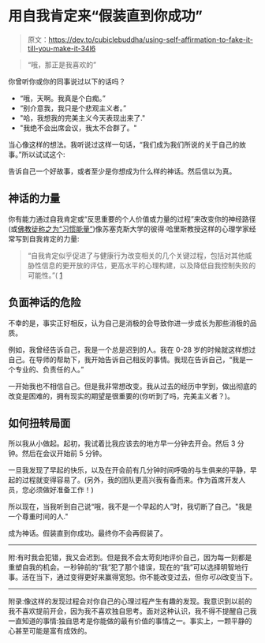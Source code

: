 # 用自我肯定来“假装直到你成功”

> 原文：<https://dev.to/cubiclebuddha/using-self-affirmation-to-fake-it-till-you-make-it-34l6>

> “哦，那正是我喜欢的”

你曾听你或你的同事说过以下的话吗？

*   “哦，天啊。我真是个白痴。”
*   “别介意我，我只是个悲观主义者。”
*   "哈，我想我的完美主义今天表现出来了."
*   "我绝不会出席会议，我太不合群了。"

当心像这样的想法。我听说过这样一句话，“我们成为我们所说的关于自己的故事。”所以试试这个:

告诉自己一个好故事，或者至少是你想成为什么样的神话。然后信以为真。

## 神话的力量

你有能力通过自我肯定或“反思重要的个人价值或力量的过程”来改变你的神经路径(或[佛教徒称之为“习惯能量”](https://cubiclebuddha.com/?p=261))像苏塞克斯大学的彼得·哈里斯教授这样的心理学家经常写到自我肯定的力量:

> “自我肯定似乎促进了与健康行为改变相关的几个关键过程，包括对其他威胁性信息的更开放的评估，更高水平的心理构建，以及降低自我控制失败的可能性。”( [1](https://www.tandfonline.com/doi/abs/10.1080/15298868.2010.517963)

## 负面神话的危险

不幸的是，事实正好相反，认为自己是消极的会导致你进一步成长为那些消极的品质。

例如，我曾经告诉自己，我是一个总是迟到的人。我在 0-28 岁的时候就这样想过自己。在导师的帮助下，我开始告诉自己相反的事情。我现在告诉自己，“我是一个专业的、负责任的人。”

一开始我也不相信自己。但是我非常想改变。我从过去的经历中学到，做出彻底的改变是困难的，拥有现实的期望是很重要的(你听到了吗，完美主义者？)。

## 如何扭转局面

所以我从小做起。起初，我试着比我应该去的地方早一分钟去开会。然后 3 分钟。然后在会议开始前 5 分钟。

一旦我发现了早起的快乐，以及在开会前有几分钟时间呼吸的与生俱来的平静，早起的过程就变得容易了。(另外，我的团队更高兴我有备而来。作为首席开发人员，您必须做好准备工作！)

所以现在，当我听到自己说“哦，我不是一个早起的人”时，我切断了自己。"我是一个尊重时间的人."

成为神话。假装直到你成功。最终你不会再假装了。

* * *

附:有时我会犯错，我又会迟到。但是我不会太苛刻地评价自己，因为每一刻都是重塑自我的机会。一秒钟前的“我”犯了那个错误，现在的“我”可以选择明智地行事。活在当下，通过变得更好来赢得宽恕。你不能改变过去，但你*可以*改变当下。

* * *

附录:像这样的发现过程会对你自己的心理过程产生有趣的发现。我意识到以前的我不喜欢提前开会，因为我不喜欢独自思考。面对这种认识，我不得不提醒自己我一直知道的事情:独自思考是你能做的最有价值的事情之一。事实上，一颗平静的心甚至可能是富有成效的。